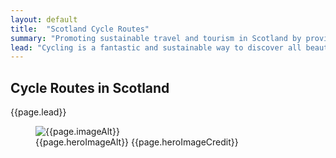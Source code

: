 ```yaml
---
layout: default
title:  "Scotland Cycle Routes"
summary: "Promoting sustainable travel and tourism in Scotland by providing inspiring scenic bicycle route information, with detailed and printable descriptions of walks, GPS downloadable routes and maps."
lead: "Cycling is a fantastic and sustainable way to discover all beauty that Scotland has to offer. You get to slow down and really enjoy the scenery and there is little impact on the environment. Not only does it keep you fit and healthy, but it is a more economical way to travel. You aren't paying the cost of a vehicle or car hire and fuel. You also impacting Scotland's public infrastructure as much when you aren't driving a car on the roads. In short, one of the best ways to see Scotland is by bike because it is environmentally, socially and economically sustainable."
---
```

  <section class="text-light position-relative d-md-flex">
      <div class="container py-5">
          <div class="row">
              <div class="col col-md-5">
                  <h1 itemprop="name headline">Cycle Routes in Scotland</h1>
                  <p class="lead">{{page.lead}}</p>
              </div>
          </div>
      </div>
      <figure class="hero d-print-none">
          <img src="{{page.heroImagePath | prepend: site.baseurl}}" alt="{{page.imageAlt}}"/>
          <figcaption class="sr-only">
              <span>{{page.heroImageAlt}}</span>
              <span>{{page.heroImageCredit}}</span>
          </figcaption>
      </figure>
  </section>